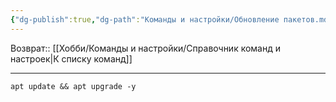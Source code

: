 ```yaml
---
{"dg-publish":true,"dg-path":"Команды и настройки/Обновление пакетов.md","permalink":"/komandy-i-nastrojki/obnovlenie-paketov/","updated":"2024-09-03T16:02:07+03:00"}
---
```


Возврат:: [[Хобби/Команды и настройки/Справочник команд и настроек\|К списку команд]]

---
```shell
apt update && apt upgrade -y
```
